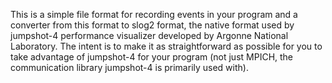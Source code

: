 This is a simple file format for recording events in your program and a converter from this format to slog2 format, the native format used by jumpshot-4 performance visualizer developed by Argonne National Laboratory.
The intent is to make it as straightforward as possible for you to take advantage of jumpshot-4 for your program (not just MPICH, the communication library jumpshot-4 is primarily used with).